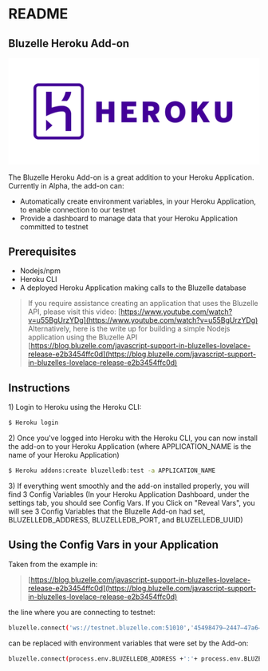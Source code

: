 # README

## Bluzelle Heroku Add-on

![](.gitbook/assets/heroku-logotype-horizontal-purple.png)

The Bluzelle Heroku Add-on is a great addition to your Heroku Application. Currently in Alpha, the add-on can:

* Automatically create environment variables, in your Heroku Application, to enable connection to our testnet
* Provide a dashboard to manage data that your Heroku Application committed to testnet

## Prerequisites

* Nodejs/npm
* Heroku CLI
* A deployed Heroku Application making calls to the Bluzelle database

> If you require assistance creating an application that uses the Bluzelle API, please visit this video: [https://www.youtube.com/watch?v=u55BgUrzYDg](https://www.youtube.com/watch?v=u55BgUrzYDg) Alternatively, here is the write up for building a simple Nodejs application using the Bluzelle API [https://blog.bluzelle.com/javascript-support-in-bluzelles-lovelace-release-e2b3454ffc0d](https://blog.bluzelle.com/javascript-support-in-bluzelles-lovelace-release-e2b3454ffc0d)

## Instructions

1\) Login to Heroku using the Heroku CLI:

```bash
$ Heroku login
```

2\) Once you've logged into Heroku with the Heroku CLI, you can now install the add-on to your Heroku Application \(where APPLICATION\_NAME is the name of your Heroku Application\)

```bash
$ Heroku addons:create bluzelledb:test -a APPLICATION_NAME
```

3\) If everything went smoothly and the add-on installed properly, you will find 3 Config Variables \(In your Heroku Application Dashboard, under the settings tab, you should see Config Vars. If you Click on "Reveal Vars", you will see 3 Config Variables that the Bluzelle Add-on had set, BLUZELLEDB\_ADDRESS, BLUZELLEDB\_PORT, and BLUZELLEDB\_UUID\)

## Using the Config Vars in your Application

Taken from the example in:

> [https://blog.bluzelle.com/javascript-support-in-bluzelles-lovelace-release-e2b3454ffc0d](https://blog.bluzelle.com/javascript-support-in-bluzelles-lovelace-release-e2b3454ffc0d)

the line where you are connecting to testnet:

```bash
bluzelle.connect('ws://testnet.bluzelle.com:51010','45498479–2447–47a6–8c36-efa5d251a283');
```

can be replaced with environment variables that were set by the Add-on:

```bash
bluzelle.connect(process.env.BLUZELLEDB_ADDRESS +':'+ process.env.BLUZELLEDB_PORT,process.env.BLUZELLEDB_UUID);
```

